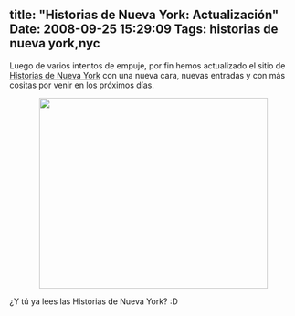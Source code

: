 title: "Historias de Nueva York: Actualización"
Date: 2008-09-25 15:29:09
Tags: historias de nueva york,nyc
---
Luego de varios intentos de empuje, por fin hemos actualizado el sitio de <a href="http://historiasdenuevayork.com/">Historias de Nueva York</a> con una nueva cara, nuevas entradas y con más cositas por venir en los próximos días.

<div align="center"><a href="http://historiasdenuevayork.com"><img class="aligncenter size-full wp-image-663" title="scr_historiasny" src="http://damog.net/old/axiombox/2008/09/scr_historiasny.jpg" alt="" width="400" height="334" /></a></div>

¿Y tú ya lees las Historias de Nueva York? :D
